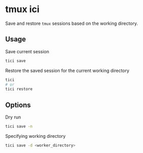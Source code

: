# tmux ici

Save and restore `tmux` sessions based on the working directory.

## Usage

Save current session

```sh
tici save
```

Restore the saved session for the current working directory

```sh
tici
# or
tici restore
```

## Options

Dry run
```sh
tici save -n
```

Specifying working directory
```sh
tici save -d <worker_directory>
```
